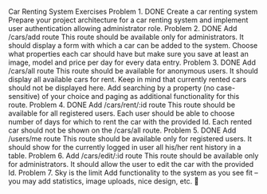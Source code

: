 Car Renting System Exercises
Problem 1.	DONE  Create a car renting system
Prepare your project architecture for a car renting system and implement user authentication allowing administrator role.
Problem 2.	DONE  Add /cars/add route
This route should be available only for administrators. It should display a form with which a car can be added to the system. Choose what properties each car should have but make sure you save at least an image, model and price per day for every data entry.
Problem 3.	DONE  Add /cars/all route
This route should be available for anonymous users. It should display all available cars for rent. Keep in mind that currently rented cars should not be displayed here. Add searching by a property (no case-sensitive) of your choice and paging as additional functionality for this route. 
Problem 4.	DONE  Add /cars/rent/:id route
This route should be available for all registered users. Each user should be able to choose number of days for which to rent the car with the provided Id. Each rented car should not be shown on the /cars/all route.
Problem 5.	DONE  Add /users/me route
This route should be available only for registered users. It should show for the currently logged in user all his/her rent history in a table.
Problem 6.	Add /cars/edit/:id route
This route should be available only for administrators. It should allow the user to edit the car with the provided Id.
Problem 7.	Sky is the limit
Add functionality to the system as you see fit – you may add statistics, image uploads, nice design, etc. 
